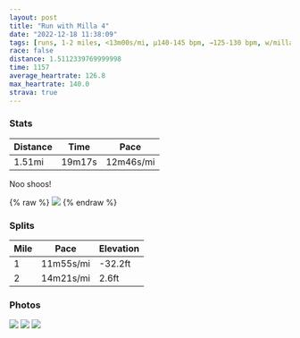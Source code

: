 ```yaml
---
layout: post
title: "Run with Milla 4"
date: "2022-12-18 11:38:09"
tags: [runs, 1-2 miles, <13m00s/mi, μ140-145 bpm, →125-130 bpm, w/milla]
race: false
distance: 1.5112339769999998
time: 1157
average_heartrate: 126.8
max_heartrate: 140.0
strava: true
---
```


### Stats

| Distance | Time | Pace |
|----------|------|------|
|1.51mi|19m17s|12m46s/mi|

Noo shoos!

{% raw %}
<img src='https://maps.googleapis.com/maps/api/staticmap?maptype=roadmap&path=enc:kfwwFbusbMER[f@GROJERy@zAHN?VHNDRCFDFDRAd@GNCRELBLTNPXDLdA^@LOt@Ql@EjAa@@KBU\IHl@Zd@^d@TLJJR?VFb@CHFTFFAPQb@Q^gAdB]`AKPO^ARNV@Jg@fCUb@C?GEGKOC]QSW_@Om@i@KEe@_@SW{@g@wAm@[f@HPZNLLIn@GLGFELSx@o@xBw@zCBFRNXVPFL?NYzB}HAGKGFm@DU@_@Gq@BGf@LNL\NBH^VXHj@h@nBrAf@`@|@l@`@P|@l@~BtAh@d@^TWOg@e@c@Wy@a@y@YUOe@QQQOAQKs@i@QWYM[[w@e@WMKOWU&key=AIzaSyC1MId7bFpkLXNAaYhBSTb8jLyiSqzbDtM&size=800x800&markers=color:yellow|label:S|40.75638,-73.99778&markers=color:green|label:F|40.75791999999999,-74.00461000000006'>
{% endraw %}

### Splits

| Mile | Pace | Elevation |
|------|------|-----------|
|1|11m55s/mi|-32.2ft|
|2|14m21s/mi|2.6ft|

### Photos
<img src='https://dgtzuqphqg23d.cloudfront.net/xshcnmBhPe5-Iv_ykh_kD0oMCVG9wygk2yHCvBGzDkI-576x768.jpg'>

<img src='https://dgtzuqphqg23d.cloudfront.net/nyjDXNHZ95n5C48fjes64on46GS3y1gnDBZSo9f0L0k-576x768.jpg'>

<img src='https://dgtzuqphqg23d.cloudfront.net/KBJZooEn49APrlCrVBVLL_lCdqcUPuMnSE9sRa9Kcps-576x768.jpg'>
